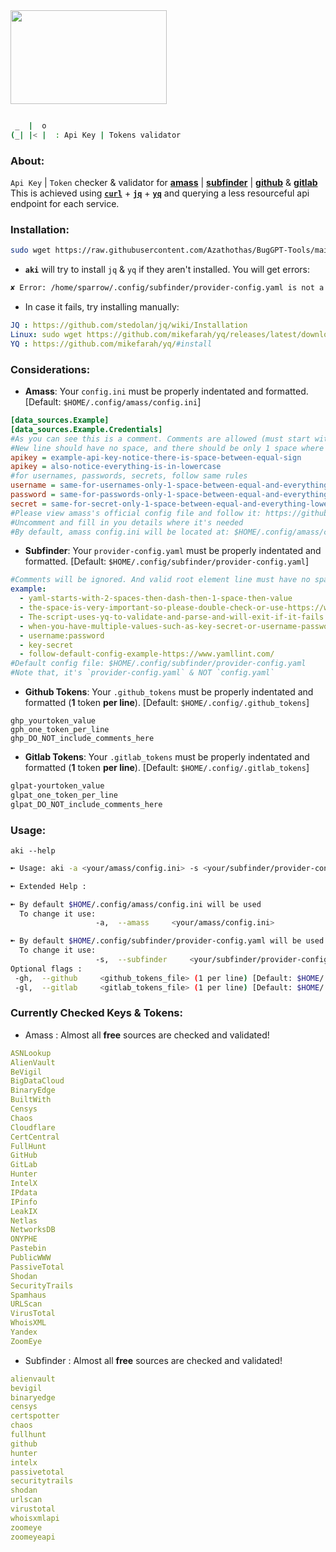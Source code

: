 <img src="https://user-images.githubusercontent.com/58171889/233020776-156788d9-de04-40c9-a1b2-87e264373298.gif" width="250" height="150">

 ```bash
 
  _  |  o 
(_| |< |  : Api Key | Tokens validator 

```
### About:
`Api Key` | `Token` checker & validator for [**amass**](https://github.com/owasp-amass/amass/blob/master/doc/user_guide.md#the-configuration-file) | [**subfinder**](https://github.com/projectdiscovery/subfinder#post-installation-instructions) | [**github**](https://github.com/gwen001/github-endpoints) & [**gitlab**](https://github.com/gwen001/gitlab-subdomains)                                                                                                                           
This is achieved using [**`curl`**](https://github.com/curl/curl) + [**`jq`**](https://github.com/stedolan/jq) + [**`yq`**](https://github.com/mikefarah/yq) and querying a less resourceful api endpoint for each service.

### **Installation**:
```bash 
sudo wget https://raw.githubusercontent.com/Azathothas/BugGPT-Tools/main/aki/aki.sh -O /usr/local/bin/aki && sudo chmod +xwr /usr/local/bin/aki && aki --help
``` 
 - **`aki`** will try to install `jq` & `yq` if they aren't installed. You will get errors:
 ```bash
 ✘ Error: /home/sparrow/.config/subfinder/provider-config.yaml is not a valid YAML
 ```
 - In case it fails, try installing manually:
 ```YAML
 JQ : https://github.com/stedolan/jq/wiki/Installation
 Linux: sudo wget https://github.com/mikefarah/yq/releases/latest/download/yq_linux_amd64 -O /usr/local/bin/yq && sudo chmod +xwr /usr/local/bin/yq
 YQ : https://github.com/mikefarah/yq/#install
 ```
### **Considerations**:
 - **Amass**: Your `config.ini` must be properly indentated and formatted. [Default: `$HOME/.config/amass/config.ini`]
 ```ini
[data_sources.Example]
[data_sources.Example.Credentials]
#As you can see this is a comment. Comments are allowed (must start with #) and are ignored when parsing 
#New line should have no space, and there should be only 1 space where space is needed:
apikey = example-api-key-notice-there-is-space-between-equal-sign
apikey = also-notice-everything-is-in-lowercase
#for usernames, passwords, secrets, follow same rules
username = same-for-usernames-only-1-space-between-equal-and-everything-lower-case
password = same-for-passwords-only-1-space-between-equal-and-everything-lower-case
secret = same-for-secret-only-1-space-between-equal-and-everything-lower-case
#Please view amass's official config file and follow it: https://github.com/owasp-amass/amass/blob/master/examples/config.ini
#Uncomment and fill in you details where it's needed
#By default, amass config.ini will be located at: $HOME/.config/amass/config.ini
```
- **Subfinder**: Your `provider-config.yaml` must be properly indentated and formatted. [Default: `$HOME/.config/subfinder/provider-config.yaml`]
```YAML
#Comments will be ignored. And valid root element line must have no spaces at beginning or ending, and must end with : 
example:
  - yaml-starts-with-2-spaces-then-dash-then-1-space-then-value
  - the-space-is-very-important-so-please-double-check-or-use-https://www.yamllint.com/
  - The-script-uses-yq-to-validate-and-parse-and-will-exit-if-it-fails
  - when-you-have-multiple-values-such-as-key-secret-or-username-password-put-them-on-single-line-separated-by-colon
  - username:password
  - key-secret
  - follow-default-config-example-https://www.yamllint.com/
#Default config file: $HOME/.config/subfinder/provider-config.yaml
#Note that, it's `provider-config.yaml` & NOT `config.yaml`
```
- **Github Tokens**: Your `.github_tokens` must be properly indentated and formatted (**1** token **per line**). [Default: `$HOME/.config/.github_tokens`]
```TXT
ghp_yourtoken_value
gph_one_token_per_line
ghp_DO_NOT_include_comments_here
```
- **Gitlab Tokens**: Your `.gitlab_tokens` must be properly indentated and formatted (**1** token **per line**). [Default: `$HOME/.config/.gitlab_tokens`]
```bash
glpat-yourtoken_value
glpat_one_token_per_line
glpat_DO_NOT_include_comments_here
```
### Usage:
`aki --help`
```bash
➼ Usage: aki -a <your/amass/config.ini> -s <your/subfinder/provider-config.yaml>

➼ Extended Help :

➼ By default $HOME/.config/amass/config.ini will be used
  To change it use:
                   -a,  --amass     <your/amass/config.ini>

➼ By default $HOME/.config/subfinder/provider-config.yaml will be used
  To change it use:
                   -s,  --subfinder     <your/subfinder/provider-config.yaml>
Optional flags :
 -gh,  --github     <github_tokens_file> (1 per line) [Default: $HOME/.config/.github_tokens]
 -gl,  --gitlab     <gitlab_tokens_file> (1 per line) [Default: $HOME/.config/.gitlab_tokens]
```

### Currently Checked Keys & Tokens:
 - Amass : Almost all **free** sources are checked and validated!
```yaml
ASNLookup
AlienVault
BeVigil
BigDataCloud
BinaryEdge
BuiltWith
Censys
Chaos
Cloudflare
CertCentral
FullHunt
GitHub
GitLab
Hunter
IntelX
IPdata
IPinfo
LeakIX
Netlas
NetworksDB
ONYPHE
Pastebin
PublicWWW
PassiveTotal
Shodan
SecurityTrails
Spamhaus
URLScan
VirusTotal
WhoisXML
Yandex
ZoomEye
```
 - Subfinder : Almost all **free** sources are checked and validated!
```yaml
alienvault
bevigil
binaryedge
censys
certspotter
chaos
fullhunt
github
hunter
intelx
passivetotal
securitytrails
shodan
urlscan
virustotal
whoisxmlapi
zoomeye
zoomeyeapi
```










